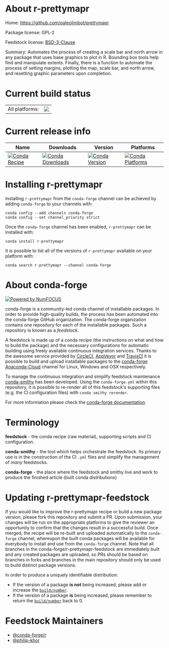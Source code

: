 About r-prettymapr
==================

Home: https://github.com/paleolimbot/prettymapr

Package license: GPL-2

Feedstock license: [BSD-3-Clause](https://github.com/conda-forge/r-prettymapr-feedstock/blob/master/LICENSE.txt)

Summary: Automates the process of creating a scale bar and north arrow in any package that uses base graphics to plot in R. Bounding box tools help find and manipulate extents. Finally, there is a function to automate the process of setting margins, plotting the map, scale bar, and north arrow, and resetting graphic parameters upon completion.

Current build status
====================


<table><tr><td>All platforms:</td>
    <td>
      <a href="https://dev.azure.com/conda-forge/feedstock-builds/_build/latest?definitionId=2392&branchName=master">
        <img src="https://dev.azure.com/conda-forge/feedstock-builds/_apis/build/status/r-prettymapr-feedstock?branchName=master">
      </a>
    </td>
  </tr>
</table>

Current release info
====================

| Name | Downloads | Version | Platforms |
| --- | --- | --- | --- |
| [![Conda Recipe](https://img.shields.io/badge/recipe-r--prettymapr-green.svg)](https://anaconda.org/conda-forge/r-prettymapr) | [![Conda Downloads](https://img.shields.io/conda/dn/conda-forge/r-prettymapr.svg)](https://anaconda.org/conda-forge/r-prettymapr) | [![Conda Version](https://img.shields.io/conda/vn/conda-forge/r-prettymapr.svg)](https://anaconda.org/conda-forge/r-prettymapr) | [![Conda Platforms](https://img.shields.io/conda/pn/conda-forge/r-prettymapr.svg)](https://anaconda.org/conda-forge/r-prettymapr) |

Installing r-prettymapr
=======================

Installing `r-prettymapr` from the `conda-forge` channel can be achieved by adding `conda-forge` to your channels with:

```
conda config --add channels conda-forge
conda config --set channel_priority strict
```

Once the `conda-forge` channel has been enabled, `r-prettymapr` can be installed with:

```
conda install r-prettymapr
```

It is possible to list all of the versions of `r-prettymapr` available on your platform with:

```
conda search r-prettymapr --channel conda-forge
```


About conda-forge
=================

[![Powered by NumFOCUS](https://img.shields.io/badge/powered%20by-NumFOCUS-orange.svg?style=flat&colorA=E1523D&colorB=007D8A)](http://numfocus.org)

conda-forge is a community-led conda channel of installable packages.
In order to provide high-quality builds, the process has been automated into the
conda-forge GitHub organization. The conda-forge organization contains one repository
for each of the installable packages. Such a repository is known as a *feedstock*.

A feedstock is made up of a conda recipe (the instructions on what and how to build
the package) and the necessary configurations for automatic building using freely
available continuous integration services. Thanks to the awesome service provided by
[CircleCI](https://circleci.com/), [AppVeyor](https://www.appveyor.com/)
and [TravisCI](https://travis-ci.com/) it is possible to build and upload installable
packages to the [conda-forge](https://anaconda.org/conda-forge)
[Anaconda-Cloud](https://anaconda.org/) channel for Linux, Windows and OSX respectively.

To manage the continuous integration and simplify feedstock maintenance
[conda-smithy](https://github.com/conda-forge/conda-smithy) has been developed.
Using the ``conda-forge.yml`` within this repository, it is possible to re-render all of
this feedstock's supporting files (e.g. the CI configuration files) with ``conda smithy rerender``.

For more information please check the [conda-forge documentation](https://conda-forge.org/docs/).

Terminology
===========

**feedstock** - the conda recipe (raw material), supporting scripts and CI configuration.

**conda-smithy** - the tool which helps orchestrate the feedstock.
                   Its primary use is in the construction of the CI ``.yml`` files
                   and simplify the management of *many* feedstocks.

**conda-forge** - the place where the feedstock and smithy live and work to
                  produce the finished article (built conda distributions)


Updating r-prettymapr-feedstock
===============================

If you would like to improve the r-prettymapr recipe or build a new
package version, please fork this repository and submit a PR. Upon submission,
your changes will be run on the appropriate platforms to give the reviewer an
opportunity to confirm that the changes result in a successful build. Once
merged, the recipe will be re-built and uploaded automatically to the
`conda-forge` channel, whereupon the built conda packages will be available for
everybody to install and use from the `conda-forge` channel.
Note that all branches in the conda-forge/r-prettymapr-feedstock are
immediately built and any created packages are uploaded, so PRs should be based
on branches in forks and branches in the main repository should only be used to
build distinct package versions.

In order to produce a uniquely identifiable distribution:
 * If the version of a package **is not** being increased, please add or increase
   the [``build/number``](https://docs.conda.io/projects/conda-build/en/latest/resources/define-metadata.html#build-number-and-string).
 * If the version of a package **is** being increased, please remember to return
   the [``build/number``](https://docs.conda.io/projects/conda-build/en/latest/resources/define-metadata.html#build-number-and-string)
   back to 0.

Feedstock Maintainers
=====================

* [@conda-forge/r](https://github.com/conda-forge/r/)
* [@philip-khor](https://github.com/philip-khor/)

